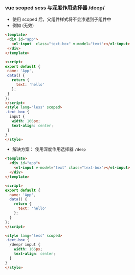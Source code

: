 ### vue scoped scss 与深度作用选择器 /deep/
* 使用 scoped 后，父组件样式将不会渗透到子组件中
* 例如 (无效)


 ```html
 <template>
  <div id="app">
    <el-input  class="text-box" v-model="text"></el-input>
  </div>
</template>

<script>
export default {
  name: 'App',
  data() {
    return {
      text: 'hello'
    };
  }
};
</script>
<style lang="less" scoped>
.text-box {
   input {
    width: 166px;
    text-align: center;
  }
}
</style>
 ```

* 解决方案： 使用深度作用选择器 `/deep`

```html
<template>
  <div id="app">
    <el-input v-model="text" class="text-box"></el-input>
  </div>
</template>

<script>
export default {
  name: 'App',
  data() {
    return {
      text: 'hello'
    };
  }
};
</script>

<style lang="less" scoped>
.text-box {
  /deep/ input {
    width: 166px;
    text-align: center;
  }
}
</style>
```


